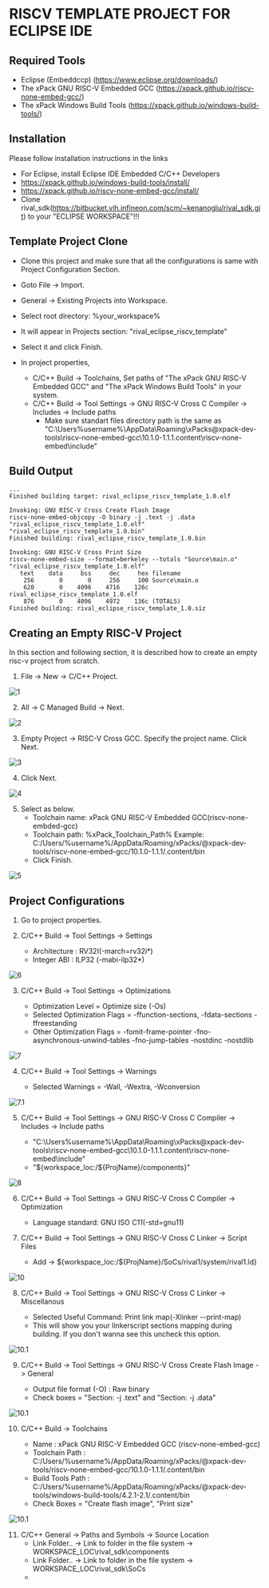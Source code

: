 # RISCV TEMPLATE PROJECT FOR ECLIPSE IDE

## Required Tools
- Eclipse (Embeddccp)               (https://www.eclipse.org/downloads/)
- The xPack GNU RISC-V Embedded GCC (https://xpack.github.io/riscv-none-embed-gcc/)
- The xPack Windows Build Tools     (https://xpack.github.io/windows-build-tools/)

## Installation

Please follow installation instructions in the links

- For Eclipse, install Eclipse IDE Embedded C/C++ Developers
- https://xpack.github.io/windows-build-tools/install/
- https://xpack.github.io/riscv-none-embed-gcc/install/
- Clone rival_sdk(https://bitbucket.vih.infineon.com/scm/~kenanoglu/rival_sdk.git) to your "ECLIPSE WORKSPACE"!!!

## Template Project Clone

- Clone this project and make sure that all the configurations is same with Project Configuration Section.
- Goto File -> Import.
- General -> Existing Projects into Workspace.
- Select root directory: %your_workspace%
- It will appear in Projects section: "rival_eclipse_riscv_template"
- Select it and click Finish.
- In project properties,

   - C/C++ Build -> Toolchains, Set paths of "The xPack GNU RISC-V Embedded GCC" and "The xPack Windows Build Tools" in your system.
   - C/C++ Build -> Tool Settings -> GNU RISC-V Cross C Compiler -> Includes -> Include paths
     - Make sure standart files directory path is the same as "C:\Users\%username%\AppData\Roaming\xPacks\@xpack-dev-tools\riscv-none-embed-gcc\10.1.0-1.1.1\.content\riscv-none-embed\include"

## Build Output

```
...
Finished building target: rival_eclipse_riscv_template_1.0.elf
 
Invoking: GNU RISC-V Cross Create Flash Image
riscv-none-embed-objcopy -O binary -j .text -j .data "rival_eclipse_riscv_template_1.0.elf"  "rival_eclipse_riscv_template_1.0.bin"
Finished building: rival_eclipse_riscv_template_1.0.bin
 
Invoking: GNU RISC-V Cross Print Size
riscv-none-embed-size --format=berkeley --totals "Source\main.o" "rival_eclipse_riscv_template_1.0.elf"
   text	   data	    bss	    dec	    hex	filename
    256	      0	      0	    256	    100	Source\main.o
    620	      0	   4096	   4716	   126c	rival_eclipse_riscv_template_1.0.elf
    876	      0	   4096	   4972	   136c	(TOTALS)
Finished building: rival_eclipse_riscv_template_1.0.siz
```

## Creating an Empty RISC-V Project

In this section and following section, it is described how to create an empty risc-v project from scratch.

1. File -> New -> C/C++ Project.

![1](./images/1.PNG)

2. All -> C Managed Build -> Next.

![2](./images/2.PNG)

3. Empty Project -> RISC-V Cross GCC. Specify the project name. Click Next.

![3](./images/3.PNG)

4. Click Next.

![4](./images/4.PNG)

5. Select as below.
    - Toolchain name: xPack GNU RISC-V Embedded GCC(riscv-none-embded-gcc)
    - Toolchain path: %xPack_Toolchain_Path% Example: C:/Users/%username%/AppData/Roaming/xPacks/@xpack-dev-tools/riscv-none-embed-gcc/10.1.0-1.1.1/.content/bin
    - Click Finish.

![5](./images/5.PNG)

## Project Configurations

1. Go to project properties.

2. C/C++ Build -> Tool Settings -> Settings

   - Architecture : RV32I(-march=rv32i*)
   - Integer ABI : ILP32 (-mabi-ilp32*)

![6](./images/6.PNG)

3. C/C++ Build -> Tool Settings -> Optimizations

   - Optimization Level = Optimize size (-Os)
   - Selected Optimization Flags = -ffunction-sections, -fdata-sections -ffreestanding
   - Other Optimization Flags = -fomit-frame-pointer -fno-asynchronous-unwind-tables -fno-jump-tables -nostdinc -nostdlib

![7](./images/7.PNG)

4. C/C++ Build -> Tool Settings -> Warnings

   - Selected Warnings = -Wall, -Wextra, -Wconversion

![7.1](./images/7.1.PNG)

5. C/C++ Build -> Tool Settings -> GNU RISC-V Cross C Compiler -> Includes -> Include paths

   - "C:\Users\%username%\AppData\Roaming\xPacks\@xpack-dev-tools\riscv-none-embed-gcc\10.1.0-1.1.1\.content\riscv-none-embed\include"
   - "${workspace_loc:/${ProjName}/components}"

![8](./images/8.PNG)

6. C/C++ Build -> Tool Settings -> GNU RISC-V Cross C Compiler -> Optimization

   - Language standard: GNU ISO C11(-std=gnu11)

7. C/C++ Build -> Tool Settings -> GNU RISC-V Cross C Linker -> Script Files

   - Add -> ${workspace_loc:/${ProjName}/SoCs/rival1/system/rival1.ld}

![10](./images/10.PNG)

8. C/C++ Build -> Tool Settings -> GNU RISC-V Cross C Linker -> Miscellanous

   - Selected Useful Command: Print link map(-Xlinker --print-map)
   - This will show you your linkerscript sections mapping during building. If you don't wanna see this uncheck this option.

![10.1](./images/10.1.PNG)

9. C/C++ Build -> Tool Settings -> GNU RISC-V Cross Create Flash Image -> General

   - Output file format (-O) : Raw binary
   - Check boxes = "Section: -j .text" and "Section: -j .data"

![10.1](./images/11.PNG)

10. C/C++ Build -> Toolchains

    - Name              : xPack GNU RISC-V Embedded GCC (riscv-none-embed-gcc)
    - Toolchain Path    : C:/Users/%username%/AppData/Roaming/xPacks/@xpack-dev-tools/riscv-none-embed-gcc/10.1.0-1.1.1/.content/bin
    - Build Tools Path  : C:/Users/%username%/AppData/Roaming/xPacks/@xpack-dev-tools/windows-build-tools/4.2.1-2.1/.content/bin
    - Check Boxes = "Create flash image", "Print size"

![10.1](./images/12.PNG)


11. C/C++ General -> Paths and Symbols -> Source Location
    - Link Folder.. -> Link to folder in the file system -> WORKSPACE_LOC\rival_sdk\components
    - Link Folder.. -> Link to folder in the file system -> WORKSPACE_LOC\rival_sdk\SoCs
    - 
